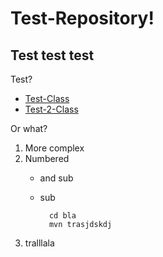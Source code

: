 # Test-Repository!

## Test test test

Test?

- [Test-Class](blob/master/src/main/java/com/test/bla/Test.java)
- [Test-2-Class](src/main/java/com/test/bla/Test.java)

Or what?


1. More complex
2. Numbered
    - and sub
    - sub

            cd bla
            mvn trasjdskdj

3. tralllala


